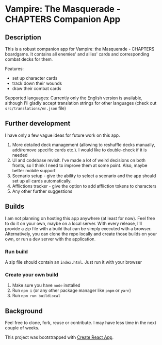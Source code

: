 # Vampire: The Masquerade - CHAPTERS Companion App

## Description

This is a robust companion app for Vampire: the Masquerade - CHAPTERS boardgame. It contains all enemies' and allies' cards and corresponding combat decks for them.

Features:

- set up character cards
- track down their wounds
- draw their combat cards

Supported languages:
Currently only the English version is available, although I'll gladly accept translation strings for other languages (check out `src/translations/en.json` file)

## Further development

I have only a few vague ideas for future work on this app.

1. More detailed deck management (allowing to reshuffle decks manually, add/remove specific cards etc.). I would like to double-check if it is needed
2. UI and codebase revisit. I've made a lot of weird decisions on both fronts, so I think I need to improve them at some point. Also, maybe better mobile support
3. Scenario setup - give the ability to select a scenario and the app should set up all cards automatically.
4. Afflictions tracker - give the option to add affliction tokens to characters
5. Any other further suggestions

## Builds

I am not planning on hosting this app anywhere (at least for now). Feel free to do it on your own, maybe on a local server. With every release, I'll provide a zip file with a build that can be simply executed with a browser. Alternatively, you can clone the repo locally and create those builds on your own, or run a dev server with the application.

### Run build

A zip file should contain an `index.html`. Just run it with your browser

### Create your own build

1. Make sure you have `node` installed
2. Run `npm i` (or any other package manager like `pnpm` or `yarn`)
3. Run `npm run buildLocal`

## Background

Feel free to clone, fork, reuse or contribute. I may have less time in the next couple of weeks.

This project was bootstrapped with [Create React App](https://github.com/facebook/create-react-app).
